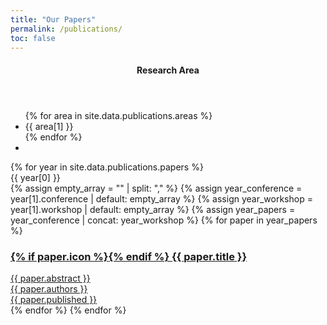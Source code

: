 ```yaml
---
title: "Our Papers"
permalink: /publications/
toc: false
---
```


<style>
h1 {
    text-align: center;
    margin-bottom: 1em;
}
</style>
<script>
function filterPapersByArea(area) {
    let showing = 0;
    let total = 0;
    let showingYears = new Set();
    document.querySelectorAll(".paper-entry-link").forEach((e) => {
        if (area === null || e.dataset.paperAreas.split(",").includes(area)) {
            e.style.display = "block";
            showing++;
            showingYears.add(e.dataset.paperYear);
        } else {
            e.style.display = "none";
        }
        total++;
    });
    console.log(showingYears);
    document.querySelectorAll(".paper-sep-year").forEach((e) => {
        if (showingYears.has(e.innerText)) {
            e.style.display = "block";
        } else {
            e.style.display = "none";
        }
    });
    document.querySelector(".paper-area-showing").innerText = `Showing ${showing}/${total}`;
}
window.addEventListener("load", () => {
    const paperFilters = document.querySelectorAll(".paper-area-filter");
    paperFilters.forEach((e) => {
        e.addEventListener("click", () => {
            if (e.classList.contains("active")) {
                e.classList.remove("active");
                filterPapersByArea(null);
            } else {
                // Only one filter may be active
                paperFilters.forEach((o) => {
                    o.classList.remove("active");
                });
                e.classList.add("active");
                filterPapersByArea(e.dataset.paperArea);
            }
        });
    });
    filterPapersByArea(null);
});
</script>

<aside class="sidebar__right sticky">
    <nav class="toc">
        <header>
            <h4 class="nav__title"><i class="fas fa-book"></i> Research Area</h4>
        </header>
        <ul class="toc__menu">
        {% for area in site.data.publications.areas %}
            <li><a class="paper-area-filter" data-paper-area="{{area[0]}}">{{ area[1] }}</a></li>
        {% endfor %}
            <li class="paper-area-showing"></li>
        </ul>
    </nav>
</aside>

<div>
    {% for year in site.data.publications.papers %}
        <div class="paper-sep-year">{{ year[0]  }}</div>
        <!-- A mess - to handle empty `conference:` or `workshop:` blocks -->
        {% assign empty_array = "" | split: "," %}
        {% assign year_conference = year[1].conference | default: empty_array %}
        {% assign year_workshop = year[1].workshop | default: empty_array %}
        {% assign year_papers = year_conference | concat: year_workshop %}
        {% for paper in year_papers %}
        <a href="{{ paper.url }}" target="_blank" class="paper-entry-link" data-paper-areas="{{ paper.area | join: "," }}" data-paper-year="{{ year[0] }}">
            <div class="paper-entry">
                <h3>{% if paper.icon %}<i class="fas {{ paper.icon }}"></i>{% endif %} {{ paper.title }}</h3>
                <div class="abstract">{{ paper.abstract }}</div>
                <div class="authors">{{ paper.authors }}</div>
                <div class="published">{{ paper.published }}</div>
            </div>
        </a>
        {% endfor %}
    {% endfor %}
</div>
